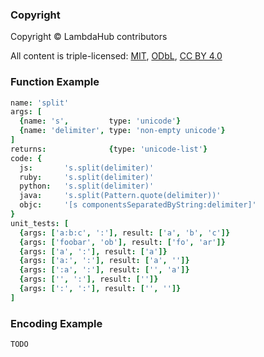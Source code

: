 ### Copyright

Copyright &copy; LambdaHub contributors

All content is triple-licensed:
[MIT](LICENSES/LICENSE-MIT.txt),
[ODbL](http://opendatacommons.org/licenses/odbl/),
[CC BY 4.0](http://creativecommons.org/licenses/by/4.0/deed.en_US)


### Function Example

```coffee
name: 'split'
args: [
  {name: 's',         type: 'unicode'}
  {name: 'delimiter', type: 'non-empty unicode'}
]
returns:              {type: 'unicode-list'}
code: {
  js:       's.split(delimiter)'
  ruby:     's.split(delimiter)'
  python:   's.split(delimiter)'
  java:     's.split(Pattern.quote(delimiter))'
  objc:     '[s componentsSeparatedByString:delimiter]'
}
unit_tests: [
  {args: ['a:b:c', ':'], result: ['a', 'b', 'c']}
  {args: ['foobar', 'ob'], result: ['fo', 'ar']}
  {args: ['a', ':'], result: ['a']}
  {args: ['a:', ':'], result: ['a', '']}
  {args: [':a', ':'], result: ['', 'a']}
  {args: ['', ':'], result: ['']}
  {args: [':', ':'], result: ['', '']}
]
```

### Encoding Example

    TODO
